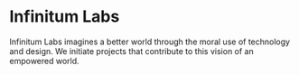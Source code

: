 # Infinitum Labs

Infinitum Labs imagines a better world through the moral use of technology and design.
We initiate projects that contribute to this vision of an empowered world.
